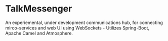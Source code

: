 # TalkMessenger
 
 An experiemental, under development communications hub, for connecting mirco-services and web UI using WebSockets - Utilizes Spring-Boot, Apache Camel and Atmosphere.
